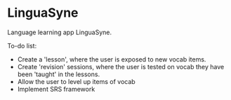 # LinguaSyne
Language learning app LinguaSyne.

To-do list:
- Create a 'lesson', where the user is exposed to new vocab items.
- Create 'revision' sessions, where the user is tested on vocab they have been 'taught' in the lessons.
- Allow the user to level up items of vocab
- Implement SRS framework
